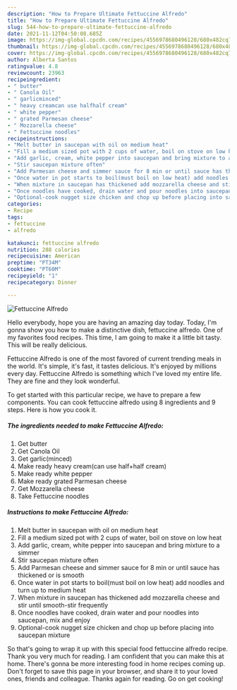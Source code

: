 ```yaml
---
description: "How to Prepare Ultimate Fettuccine Alfredo"
title: "How to Prepare Ultimate Fettuccine Alfredo"
slug: 544-how-to-prepare-ultimate-fettuccine-alfredo
date: 2021-11-12T04:50:08.685Z
image: https://img-global.cpcdn.com/recipes/4556978680496128/680x482cq70/fettuccine-alfredo-recipe-main-photo.jpg
thumbnail: https://img-global.cpcdn.com/recipes/4556978680496128/680x482cq70/fettuccine-alfredo-recipe-main-photo.jpg
cover: https://img-global.cpcdn.com/recipes/4556978680496128/680x482cq70/fettuccine-alfredo-recipe-main-photo.jpg
author: Alberta Santos
ratingvalue: 4.8
reviewcount: 23963
recipeingredient:
- " butter"
- " Canola Oil"
- " garlicminced"
- " heavy creamcan use halfhalf cream"
- " white pepper"
- " grated Parmesan cheese"
- " Mozzarella cheese"
- " Fettuccine noodles"
recipeinstructions:
- "Melt butter in saucepan with oil on medium heat"
- "Fill a medium sized pot with 2 cups of water, boil on stove on low heat"
- "Add garlic, cream, white pepper into saucepan and bring mixture to a simmer"
- "Stir saucepan mixture often"
- "Add Parmesan cheese and simmer sauce for 8 min or until sauce has thickened or is smooth"
- "Once water in pot starts to boil(must boil on low heat) add noodles and turn up to medium heat"
- "When mixture in saucepan has thickened add mozzarella cheese and stir until smooth-stir frequently"
- "Once noodles have cooked, drain water and pour noodles into saucepan, mix and enjoy"
- "Optional-cook nugget size chicken and chop up before placing into saucepan mixture"
categories:
- Recipe
tags:
- fettuccine
- alfredo

katakunci: fettuccine alfredo 
nutrition: 288 calories
recipecuisine: American
preptime: "PT34M"
cooktime: "PT60M"
recipeyield: "1"
recipecategory: Dinner

---
```



![Fettuccine Alfredo](https://img-global.cpcdn.com/recipes/4556978680496128/680x482cq70/fettuccine-alfredo-recipe-main-photo.jpg)

Hello everybody, hope you are having an amazing day today. Today, I'm gonna show you how to make a distinctive dish, fettuccine alfredo. One of my favorites food recipes. This time, I am going to make it a little bit tasty. This will be really delicious.



Fettuccine Alfredo is one of the most favored of current trending meals in the world. It's simple, it's fast, it tastes delicious. It's enjoyed by millions every day. Fettuccine Alfredo is something which I've loved my entire life. They are fine and they look wonderful.


To get started with this particular recipe, we have to prepare a few components. You can cook fettuccine alfredo using 8 ingredients and 9 steps. Here is how you cook it.

<!--inarticleads1-->

##### The ingredients needed to make Fettuccine Alfredo:

1. Get  butter
1. Get  Canola Oil
1. Get  garlic(minced)
1. Make ready  heavy cream(can use half+half cream)
1. Make ready  white pepper
1. Make ready  grated Parmesan cheese
1. Get  Mozzarella cheese
1. Take  Fettuccine noodles




<!--inarticleads2-->

##### Instructions to make Fettuccine Alfredo:

1. Melt butter in saucepan with oil on medium heat
1. Fill a medium sized pot with 2 cups of water, boil on stove on low heat
1. Add garlic, cream, white pepper into saucepan and bring mixture to a simmer
1. Stir saucepan mixture often
1. Add Parmesan cheese and simmer sauce for 8 min or until sauce has thickened or is smooth
1. Once water in pot starts to boil(must boil on low heat) add noodles and turn up to medium heat
1. When mixture in saucepan has thickened add mozzarella cheese and stir until smooth-stir frequently
1. Once noodles have cooked, drain water and pour noodles into saucepan, mix and enjoy
1. Optional-cook nugget size chicken and chop up before placing into saucepan mixture




So that's going to wrap it up with this special food fettuccine alfredo recipe. Thank you very much for reading. I am confident that you can make this at home. There's gonna be more interesting food in home recipes coming up. Don't forget to save this page in your browser, and share it to your loved ones, friends and colleague. Thanks again for reading. Go on get cooking!
